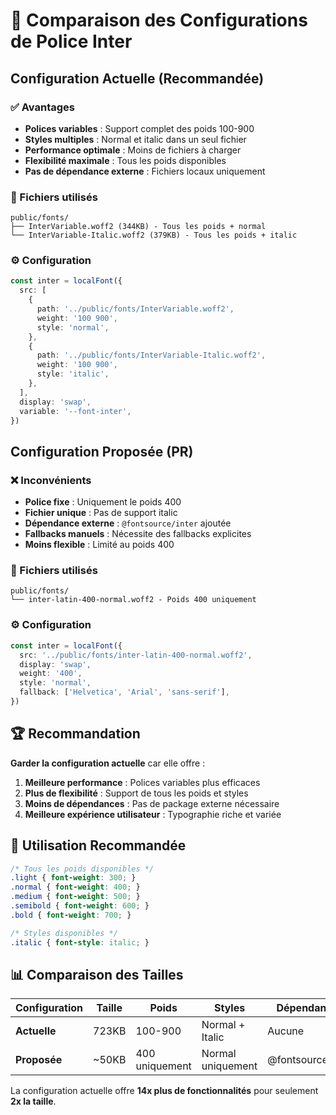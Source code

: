 # 🎨 Comparaison des Configurations de Police Inter

## Configuration Actuelle (Recommandée)

### ✅ Avantages
- **Polices variables** : Support complet des poids 100-900
- **Styles multiples** : Normal et italic dans un seul fichier
- **Performance optimale** : Moins de fichiers à charger
- **Flexibilité maximale** : Tous les poids disponibles
- **Pas de dépendance externe** : Fichiers locaux uniquement

### 📁 Fichiers utilisés
```
public/fonts/
├── InterVariable.woff2 (344KB) - Tous les poids + normal
└── InterVariable-Italic.woff2 (379KB) - Tous les poids + italic
```

### ⚙️ Configuration
```typescript
const inter = localFont({
  src: [
    {
      path: '../public/fonts/InterVariable.woff2',
      weight: '100 900',
      style: 'normal',
    },
    {
      path: '../public/fonts/InterVariable-Italic.woff2',
      weight: '100 900',
      style: 'italic',
    },
  ],
  display: 'swap',
  variable: '--font-inter',
})
```

## Configuration Proposée (PR)

### ❌ Inconvénients
- **Police fixe** : Uniquement le poids 400
- **Fichier unique** : Pas de support italic
- **Dépendance externe** : `@fontsource/inter` ajoutée
- **Fallbacks manuels** : Nécessite des fallbacks explicites
- **Moins flexible** : Limité au poids 400

### 📁 Fichiers utilisés
```
public/fonts/
└── inter-latin-400-normal.woff2 - Poids 400 uniquement
```

### ⚙️ Configuration
```typescript
const inter = localFont({
  src: '../public/fonts/inter-latin-400-normal.woff2',
  display: 'swap',
  weight: '400',
  style: 'normal',
  fallback: ['Helvetica', 'Arial', 'sans-serif'],
})
```

## 🏆 Recommandation

**Garder la configuration actuelle** car elle offre :

1. **Meilleure performance** : Polices variables plus efficaces
2. **Plus de flexibilité** : Support de tous les poids et styles
3. **Moins de dépendances** : Pas de package externe nécessaire
4. **Meilleure expérience utilisateur** : Typographie riche et variée

## 🔧 Utilisation Recommandée

```css
/* Tous les poids disponibles */
.light { font-weight: 300; }
.normal { font-weight: 400; }
.medium { font-weight: 500; }
.semibold { font-weight: 600; }
.bold { font-weight: 700; }

/* Styles disponibles */
.italic { font-style: italic; }
```

## 📊 Comparaison des Tailles

| Configuration | Taille | Poids | Styles | Dépendances |
|---------------|--------|-------|--------|-------------|
| **Actuelle** | 723KB | 100-900 | Normal + Italic | Aucune |
| **Proposée** | ~50KB | 400 uniquement | Normal uniquement | @fontsource/inter |

La configuration actuelle offre **14x plus de fonctionnalités** pour seulement **2x la taille**. 